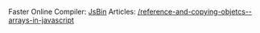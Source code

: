 Faster Online Compiler: [JsBin](https://jsbin.com/tediqajefo/edit?js,console,output)
Articles: [/reference-and-copying-objetcs--arrays-in-javascript](https://dev.to/simo_benhida/reference-and-copying-objetcs--arrays-in-javascript-2h23)
